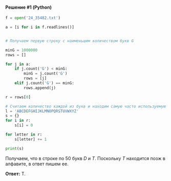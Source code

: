 #### Решение #1 (Python)
```python
f = open('24_35482.txt')

a = [i for i in f.readlines()]


# Получаем первую строку с наименьшим количеством букв G

minG = 1000000
rows = []

for j in a:
	if j.count('G') < minG:
		minG = j.count('G')
		rows = [j]
	elif j.count('G') == minG:
		rows.append(j)

r = rows[0]

# Считаем количество каждой из букв и находим самую часто используемую
l = 'ABCDEFGHIJKLMNOPQRSTUVWXYZ'
s = {}
for i in r:
	s[i] = 0

for letter in r:
	s[letter] += 1

print(s)
```

Получаем, что в строке по 50 букв *D* и *T*. Поскольку *T* находится позж в алфавите, в ответ пишем ее.

**Ответ:** T.

